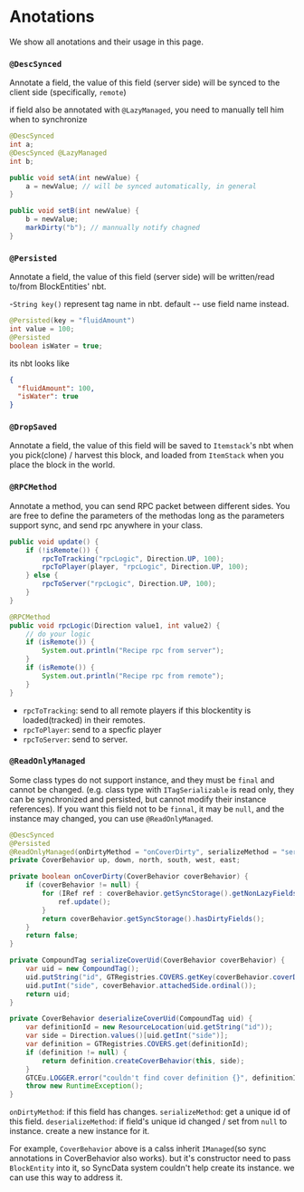 # Anotations

We show all anotations and their usage in this page.

### `@DescSynced`
Annotate a field, the value of this field (server side) will be synced to the client side (specifically, `remote`)

if field also be annotated with `@LazyManaged`, you need to manually tell him when to synchronize

``` java
@DescSynced
int a;
@DescSynced @LazyManaged
int b;

public void setA(int newValue) {
    a = newValue; // will be synced automatically, in general
}

public void setB(int newValue) {
    b = newValue;
    markDirty("b"); // mannually notify chagned
}
```

### `@Persisted`
Annotate a field, the value of this field (server side) will be written/read to/from BlockEntities' nbt. 

-`String key()` represent tag name in nbt. default -- use field name instead.

``` java
@Persisted(key = "fluidAmount")
int value = 100;
@Persisted
boolean isWater = true;
```
its nbt looks like

```json
{
  "fluidAmount": 100,
  "isWater": true
}
```

### `@DropSaved`
Annotate a field, the value of this field will be saved to `Itemstack`'s nbt when you pick(clone) / harvest this block, and loaded from `ItemStack` when you place the block in the world.

### `@RPCMethod`
Annotate a method, you can send RPC packet between different sides. You are free to define the parameters of the methodas long as the parameters support sync, and send rpc anywhere in your class.

```java
public void update() {
    if (!isRemote()) {
        rpcToTracking("rpcLogic", Direction.UP, 100);
        rpcToPlayer(player, "rpcLogic", Direction.UP, 100);
    } else {
        rpcToServer("rpcLogic", Direction.UP, 100);
    }
}

@RPCMethod
public void rpcLogic(Direction value1, int value2) {
    // do your logic
    if (isRemote()) {
        System.out.println("Recipe rpc from server");
    }
    if (isRemote()) {
        System.out.println("Recipe rpc from remote");
    }
}
```

* `rpcToTracking`: send to all remote players if this blockentity is loaded(tracked) in their remotes.
* `rpcToPlayer`: send to a specfic player
* `rpcToServer`: send to server.

### `@ReadOnlyManaged`

Some class types do not support instance, and they must be `final` and cannot be changed. (e.g. class type with `ITagSerializable` is read only, they can be synchronized and persisted, but cannot modify their instance references). If you want this field not to be `finnal`, it may be `null`, and the instance may changed, you can use `@ReadOnlyManaged`.

```java
@DescSynced
@Persisted
@ReadOnlyManaged(onDirtyMethod = "onCoverDirty", serializeMethod = "serializeCoverUid", deserializeMethod = "deserializeCoverUid")
private CoverBehavior up, down, north, south, west, east;

private boolean onCoverDirty(CoverBehavior coverBehavior) {
    if (coverBehavior != null) {
        for (IRef ref : coverBehavior.getSyncStorage().getNonLazyFields()) {
            ref.update();
        }
        return coverBehavior.getSyncStorage().hasDirtyFields();
    }
    return false;
}

private CompoundTag serializeCoverUid(CoverBehavior coverBehavior) {
    var uid = new CompoundTag();
    uid.putString("id", GTRegistries.COVERS.getKey(coverBehavior.coverDefinition).toString());
    uid.putInt("side", coverBehavior.attachedSide.ordinal());
    return uid;
}

private CoverBehavior deserializeCoverUid(CompoundTag uid) {
    var definitionId = new ResourceLocation(uid.getString("id"));
    var side = Direction.values()[uid.getInt("side")];
    var definition = GTRegistries.COVERS.get(definitionId);
    if (definition != null) {
        return definition.createCoverBehavior(this, side);
    }
    GTCEu.LOGGER.error("couldn't find cover definition {}", definitionId);
    throw new RuntimeException();
}
```

`onDirtyMethod`: if this field has changes.
`serializeMethod`: get a unique id of this field.
`deserializeMethod`: if field's unique id changed / set from `null` to instance. create a new instance for it.

For example, `CoverBehavior` above is a calss inherit `IManaged`(so sync annotations in CoverBehavior also works). but it's constructor need to pass `BlockEntity` into it, so SyncData system couldn't help create its instance. we can use this way to address it.
